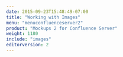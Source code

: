```yaml
---
date: 2015-09-23T15:48:49-07:00
title: "Working with Images"
menu: "menuconfluenceserver2"
product: "Mockups 2 for Confluence Server"
weight: 1180
include: "images"
editorversion: 2
---
```

